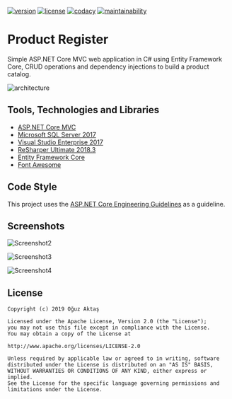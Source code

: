 [![version](https://img.shields.io/badge/version-1.0-blue.svg)](https://github.com/oguzaktas/product-register) [![license](https://img.shields.io/badge/license-Apache%202.0-blue.svg)](https://github.com/oguzaktas/product-register/blob/master/LICENSE) [![codacy](https://img.shields.io/badge/codacy-A-green.svg)](https://app.codacy.com/project/oguzaktas/product-register/dashboard) [![maintainability](https://api.codeclimate.com/v1/badges/9731a89ad72f05acb7b7/maintainability)](https://codeclimate.com/github/oguzaktas/product-register)

# Product Register

Simple ASP.NET Core MVC web application in C# using Entity Framework Core, CRUD operations and dependency injections to build a product catalog.

![architecture](https://user-images.githubusercontent.com/29024000/68081740-e45b2600-fe23-11e9-95f6-41c401d9c37f.png)

## Tools, Technologies and Libraries

- [ASP.NET Core MVC](https://github.com/aspnet/AspNetCore)
- [Microsoft SQL Server 2017](https://www.microsoft.com/en-us/sql-server/sql-server-2017)
- [Visual Studio Enterprise 2017](https://visualstudio.microsoft.com/downloads/)
- [ReSharper Ultimate 2018.3](https://www.jetbrains.com/resharper/)
- [Entity Framework Core](https://github.com/aspnet/EntityFrameworkCore)
- [Font Awesome](https://github.com/aspnet/AspNetCore)

## Code Style

This project uses the [ASP.NET Core Engineering Guidelines](https://github.com/aspnet/AspNetCore/wiki/Engineering-guidelines) as a guideline.

## Screenshots

![Screenshot2](https://user-images.githubusercontent.com/29024000/68082473-4a4cab00-fe2e-11e9-9670-fd322bb8abfb.png)

![Screenshot3](https://user-images.githubusercontent.com/29024000/68082474-4a4cab00-fe2e-11e9-941a-12262cb57ea3.png)

![Screenshot4](https://user-images.githubusercontent.com/29024000/68082475-4d479b80-fe2e-11e9-99fd-3cc4f88372db.png)

## License

    Copyright (c) 2019 Oğuz Aktaş

    Licensed under the Apache License, Version 2.0 (the "License");
    you may not use this file except in compliance with the License.
    You may obtain a copy of the License at

    http://www.apache.org/licenses/LICENSE-2.0

    Unless required by applicable law or agreed to in writing, software
    distributed under the License is distributed on an "AS IS" BASIS,
    WITHOUT WARRANTIES OR CONDITIONS OF ANY KIND, either express or implied.
    See the License for the specific language governing permissions and
    limitations under the License.
